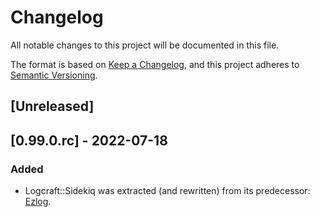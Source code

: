 # Changelog
All notable changes to this project will be documented in this file.

The format is based on [Keep a Changelog](https://keepachangelog.com/en/1.0.0/),
and this project adheres to [Semantic Versioning](https://semver.org/spec/v2.0.0.html).

## [Unreleased]

## [0.99.0.rc] - 2022-07-18
### Added
- Logcraft::Sidekiq was extracted (and rewritten) from its predecessor: [Ezlog](https://github.com/emartech/ezlog).

